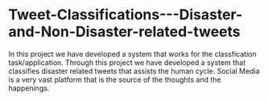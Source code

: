 # Tweet-Classifications---Disaster-and-Non-Disaster-related-tweets

In this project we have developed a system that works for the classfication task/application. Through this project we have developed a system that classifies disaster related tweets that assists the human cycle. 
Social Media is a very vast platform that is the source of the thoughts and the happenings. 
